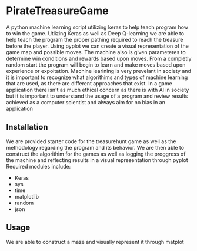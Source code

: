 # PirateTreasureGame

A python machine learning script utilizing keras to help teach program how to win the game. Utlizing Keras as well as Deep Q-learning we are able to help teach the program the proper pathing required to reach the treasure before the player. Using pyplot we can create a visual representation of the game map and possible moves. The machine also is given parameteres to determine win conditions and rewards based upon moves. From a completly random start the program will begin to learn and make moves based upon experience or expoitation. Machine learining is very prevelant in society and it is important to recognize what algorithims and types of machine learning that are used, as there are different approaches that exist. In a game application there isn't as much ethical concern as there is with AI in society but it is important to understand the usage of a program and review results achieved as a computer scientist and always aim for no bias in an application

## Installation
We are provided starter code for the treasurehunt game as well as the methodology regarding the program and its behavior. We are then able to construct the algorithim for the games as well as logging the proggress of the machine and reflecting results in a visual representation through pyplot
Required modules include:
* Keras
* sys
* time
* matplotlib
* random
* json

## Usage

We are able to construct a maze and visually represent it through matplot
